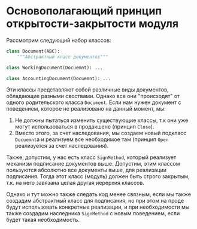 # Основополагающий принцип открытости-закрытости модуля

Рассмотрим следующий набор классов:

```python
class Document(ABC):
    """Абстрактный класс документов"""

class WorkingDocument(Docuemnt): ...

class AccountingDocument(Docuemnt): ...
```

Эти классы представляют собой различные виды документов, обладающие разными своствами.
Однако все они "происходят" от одного родительского класса `Document`.
Если нам нужен документ с поведением, которое не реализовано на данный момент, мы:

1. Не должны пытаться изменить существующие классы, т.к они уже могут использоваться в продакшене (принцип `Close`).
2. Вместо этого, за счет наследования, мы создаем новый подкласс `Docuemnt`а и реализуем все необходимое там (принцип `Open` реализуется за счет наследования).

Также, допустим, у нас есть класс `SignMethod`, который реализует механизм подписание документов выше.
Допустим, этим классом пользуются абсолютно все документы выше, для реализации подписания.
Тогда этот класс (модуль) должен быть строго закрытым, т.к. на него завязана целая другая иерерхия классов.

Однако и тут можно также следать код менее связным, если мы также создадим абстрактный класс для подписания, но при этом на проде будут использовать конкретные реализации, и при необходимости мы также создадим наследника `SignMethod` с новым поведением, если будет такая необходимость.
